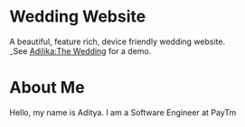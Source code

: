 # Wedding Website
A beautiful, feature rich, device friendly wedding website.  
_See [Adilika:The Wedding](https://gaurishma.netlify.app/) for a demo.

# About Me
Hello, my name is Aditya. I am a Software Engineer at PayTm